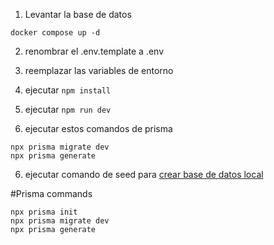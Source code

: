 1. Levantar la base de datos
 ```
docker compose up -d
 ```
2. renombrar el .env.template a .env

3. reemplazar las variables de entorno

4. ejecutar  ``` npm install ```
5. ejecutar  ``` npm run dev ```
6. ejecutar estos comandos de prisma
```
npx prisma migrate dev
npx prisma generate
```

6. ejecutar comando de seed para [crear base de datos local](http://localhost:3000/api/seed)


#Prisma commands
 ```
npx prisma init
npx prisma migrate dev
npx prisma generate
 ```